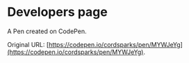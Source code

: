 # Developers page

A Pen created on CodePen.

Original URL: [https://codepen.io/cordsparks/pen/MYWJeYg](https://codepen.io/cordsparks/pen/MYWJeYg).

